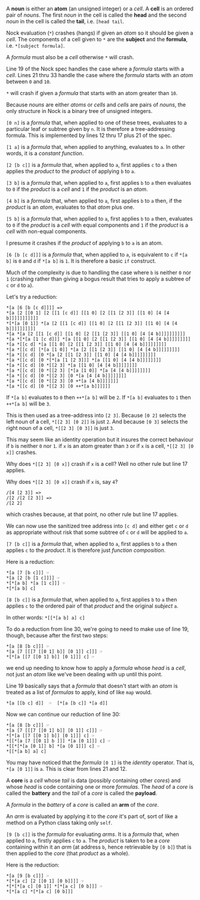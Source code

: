 A **noun** is either an **atom** (an unsigned integer) or a *cell*. A **cell** is an ordered pair of *nouns*.
The first *noun* in the cell is called the **head** and the second *noun* in the cell is called the **tail**,
i.e. `[head tail`.

Nock evaluation (`*`) crashes (hangs) if given an *atom* so it should be given a *cell*. The components of a cell
given to `*` are the **subject** and the **formula**, i.e. `*[subject formula]`.

A *formula* must also be a *cell* otherwise `*` will crash.

Line 19 of the Nock spec handles the case where a *formula* starts with a *cell*. Lines 21 thru 33 handle the
case where the *formula* starts with an *atom* between `0` and `10`.

`*` will crash if given a *formula* that starts with an atom greater than `10`.

Because *nouns* are either *atoms* or *cells* and *cells* are pairs of *nouns*, the only structure in Nock is a binary
tree of unsigned integers.

`[0 n]` is a *formula* that, when applied to one of these trees, evaluates to a particular leaf or subtree given by `n`.
It is therefore a tree-addressing formula. This is implemented by lines 12 thru 17 plus 21 of the spec.

`[1 a]` is a *formula* that, when applied to anything, evaluates to `a`. In other words, it is a *constant function*.

`[2 [b c]]` is a *formula* that, when applied to `a`, first applies `c` to `a` then applies the *product* to
the *product* of applying `b` to `a`.

`[3 b]` is a *formula* that, when applied to `a`, first applies `b` to `a` then evaluates to `0` if the *product* is a
*cell* and `1` if the *product* is an *atom*.

`[4 b]` is a *formula* that, when applied to `a`, first applies `b` to `a` then, if the *product* is an *atom*,
evaluates to that *atom* plus one.

`[5 b]` is a *formula* that, when applied to `a`, first applies `b` to `a` then, evaluates to `0` if the *product*
is a *cell* with equal components and `1` if the *product* is a *cell* with non-equal components.

I presume it crashes if the *product* of applying `b` to `a` is an atom.

`[6 [b [c d]]]` is a *formula* that, when applied to `a`,  is equivalent to `c` if `*[a b]` is `0` and `d` if `*[a b]` is
`1`. It is therefore a basic `if` construct.

Much of the complexity is due to handling the case where `b` is neither `0` nor `1` (crashing rather than giving a bogus
result that tries to apply a subtree of `c` or `d` to `a`).

Let's try a reduction:

    *[a [6 [b [c d]]]] =>
    *[a [2 [[0 1] [2 [[1 [c d]] [[1 0] [2 [[1 [2 3]] [[1 0] [4 [4 b]]]]]]]]]]]
    *[*[a [0 1]] *[a [2 [[1 [c d]] [[1 0] [2 [[1 [2 3]] [[1 0] [4 [4 b]]]]]]]]]]
    *[a *[a [2 [[1 [c d]] [[1 0] [2 [[1 [2 3]] [[1 0] [4 [4 b]]]]]]]]]]
    *[a *[*[a [1 [c d]]] *[a [[1 0] [2 [[1 [2 3]] [[1 0] [4 [4 b]]]]]]]]]
    *[a *[[c d] *[a [[1 0] [2 [[1 [2 3]] [[1 0] [4 [4 b]]]]]]]]]
    *[a *[[c d] [*[a [1 0]] *[a [2 [[1 [2 3]] [[1 0] [4 [4 b]]]]]]]]]
    *[a *[[c d] [0 *[a [2 [[1 [2 3]] [[1 0] [4 [4 b]]]]]]]]]
    *[a *[[c d] [0 *[*[a [1 [2 3]]] *[a [[1 0] [4 [4 b]]]]]]]]
    *[a *[[c d] [0 *[[2 3] *[a [[1 0] [4 [4 b]]]]]]]]
    *[a *[[c d] [0 *[[2 3] [*[a [1 0]] *[a [4 [4 b]]]]]]]]
    *[a *[[c d] [0 *[[2 3] [0 *[a [4 [4 b]]]]]]]]
    *[a *[[c d] [0 *[[2 3] [0 +*[a [4 b]]]]]]]
    *[a *[[c d] [0 *[[2 3] [0 ++*[a b]]]]]]

If `*[a b]` evaluates to `0` then `++*[a b]` will be `2`. If `*[a b]` evaluates to `1` then `++*[a b]` will be `3`.

This is then used as a tree-address into `[2 3]`. Because `[0 2]` selects the left noun of a cell, `*[[2 3] [0 2]]` is
just `2`. And because `[0 3]` selects the right noun of a cell, `*[[2 3] [0 3]]` is just `3`.

This may seem like an identity operation but it insures the correct behaviour if `b` is neither `0` nor `1`. if `x` is an
atom greater than `3` or if `x` is a cell, `*[[2 3] [0 x]]` crashes.

Why does `*[[2 3] [0 x]]` crash if `x` is a cell? Well no other rule but line 17 applies.

Why does `*[[2 3] [0 x]]` crash if `x` is, say `4`?

    /[4 [2 3]] =>
    /[2 /[2 [2 3]] =>
    /[2 2]

which crashes because, at that point, no other rule but line 17 applies.

We can now use the sanitized tree address into `[c d]` and either get `c` or `d` as appropriate without risk that some
subtree of `c` or `d` will be applied to `a`.

`[7 [b c]]` is a *formula* that, when applied to `a`, first applies `b` to `a` then applies `c` to the *product*.
It is therefore just *function composition*.

Here is a reduction:

    *[a [7 [b c]]] ☞
    *[a [2 [b [1 c]]]] ☞
    *[*[a b] *[a [1 c]]] ☞
    *[*[a b] c]

`[8 [b c]]` is a *formula* that, when applied to `a`, first applies `b` to `a` then applies `c` to the ordered pair of
that *product* and the original *subject* `a`.

In other words: `*[[*[a b] a] c]`

To do a reduction from line 30, we're going to need to make use of line 19, though, because after the first two steps:

    *[a [8 [b c]]] ☞
    *[a [7 [[[7 [[0 1] b]] [0 1]] c]]] ☞
    *[*[a [[7 [[0 1] b]] [0 1]]] c] ☞

we end up needing to know how to apply a *formula* whose *head* is a *cell*, not just an *atom* like we've been
dealing with up until this point.

Line 19 basically says that a *formula* that doesn't start with an *atom* is treated as a list of *formulas* to apply,
kind of like `map` would.

    *[a [[b c] d]]  ☞  [*[a [b c]] *[a d]]

Now we can continue our reduction of line 30:

    *[a [8 [b c]]] ☞
    *[a [7 [[[7 [[0 1] b]] [0 1]] c]]] ☞
    *[*[a [[7 [[0 1] b]] [0 1]]] c] ☞
    *[[*[a [7 [[0 1] b ]]] *[a [0 1]]] c] ☞
    *[[*[*[a [0 1]] b] *[a [0 1]]] c] ☞
    *[[*[a b] a] c]

You may have noticed that the *formula* `[0 1]` is the *identity* operator. That is, `*[a [0 1]]` is `a`. This is clear
from lines 21 and 12.

A **core** is a *cell* whose *tail* is data (possibly containing other *cores*) and whose *head* is code containing one
or more *formulas*. The *head* of a *core* is called the **battery** and the *tail* of a *core* is called the **payload**.

A *formula* in the *battery* of a *core* is called an **arm** of the *core*.

An *arm* is evaluated by applying it to the *core* it's part of, sort of like a method on a Python class taking only
`self`.

`[9 [b c]]` is the *formula* for evaluating *arms*. It is a *formula* that, when applied to `a`, firstly applies `c` to
`a`. The *product* is taken to be a *core* containing within it an *arm* (at address `b`, hence retrievable by `[0 b]`)
that is then applied to the *core* (that *product* as a whole).

Here is the reduction:

    *[a [9 [b c]]] ☞
    *[*[a c] [2 [[0 1] [0 b]]]] ☞
    *[*[*[a c] [0 1]] *[*[a c] [0 b]]] ☞
    *[*[a c] *[*[a c] [0 b]]]

